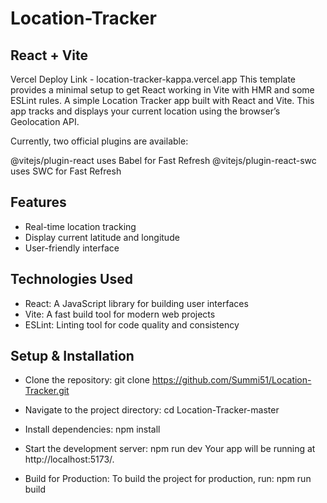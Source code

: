 # Location-Tracker
## React + Vite
 Vercel Deploy Link - location-tracker-kappa.vercel.app
This template provides a minimal setup to get React working in Vite with HMR and some ESLint rules. A simple Location Tracker app built with React and Vite. This app tracks and displays your current location using the browser’s Geolocation API.

Currently, two official plugins are available:

@vitejs/plugin-react uses Babel for Fast Refresh
@vitejs/plugin-react-swc uses SWC for Fast Refresh

## Features
- Real-time location tracking
- Display current latitude and longitude
- User-friendly interface
## Technologies Used
- React: A JavaScript library for building user interfaces
- Vite: A fast build tool for modern web projects
- ESLint: Linting tool for code quality and consistency
## Setup & Installation
- Clone the repository: 
  git clone https://github.com/Summi51/Location-Tracker.git
  
- Navigate to the project directory:
cd Location-Tracker-master

- Install dependencies:
npm install

- Start the development server:
npm run dev
Your app will be running at http://localhost:5173/.

- Build for Production:
To build the project for production, run:
npm run build
